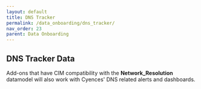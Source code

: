 ```yaml
---
layout: default
title: DNS Tracker
permalink: /data_onboarding/dns_tracker/
nav_order: 23
parent: Data Onboarding
---
```


## **DNS Tracker Data**

Add-ons that have CIM compatibility with the **Network_Resolution** datamodel will also work with Cyences' DNS related alerts and dashboards.